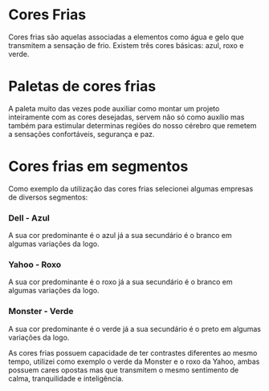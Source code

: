 # Cores Frias

Cores frias são aquelas associadas a elementos como água e gelo que transmitem a sensação de frio. Existem três cores básicas: azul, roxo e verde. 

# Paletas de cores frias


A paleta muito das vezes pode auxiliar 
como montar um projeto inteiramente com as  cores desejadas, servem não só como auxílio mas também para estimular determinas regiões do nosso cérebro que remetem a sensações confortáveis, segurança e paz.

# Cores frias em segmentos 

Como exemplo da utilização das cores frias selecionei algumas empresas de diversos segmentos: 

### Dell - Azul 

A sua cor predominante é o azul já a sua secundário é o branco em algumas variações da logo.

### Yahoo - Roxo

A sua cor predominante é o roxo já a sua secundário é o branco em algumas variações da logo.

### Monster - Verde

A sua cor predominante é o verde já a sua secundário é o preto em algumas variações da logo.

As cores frias possuem capacidade de ter contrastes diferentes ao mesmo tempo, utilizei como exemplo o verde da Monster e o roxo da Yahoo, ambas possuem cares opostas mas que transmitem o mesmo sentimento de calma, tranquilidade e inteligência.